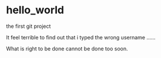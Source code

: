 # hello_world
the first git project  

It feel terrible to find out that i typed the wrong username ......

What is right to be done cannot be done too soon.
